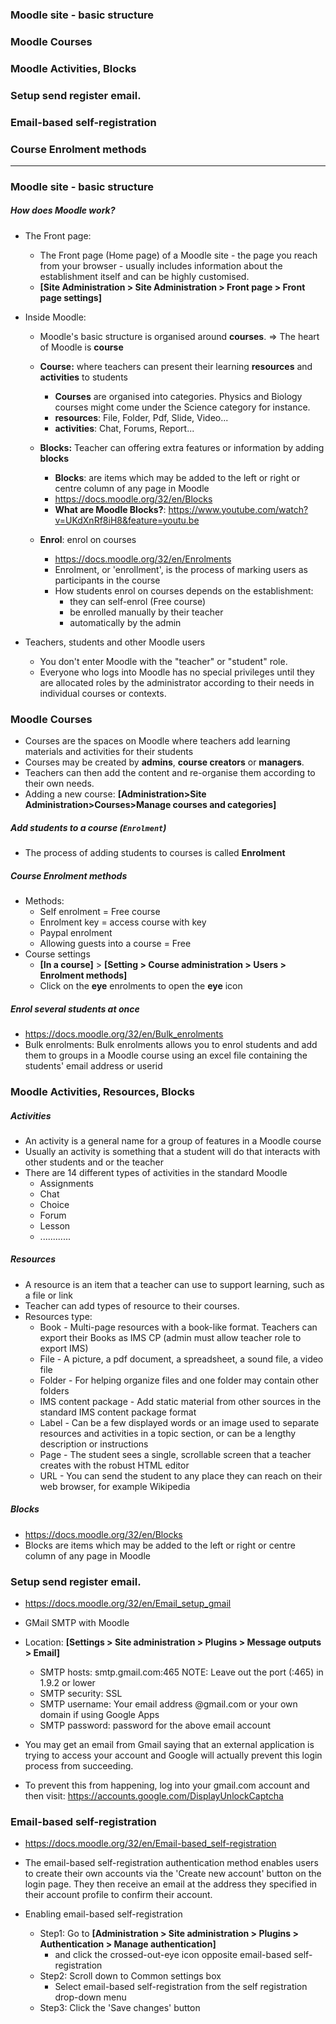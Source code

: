 ### Moodle site - basic structure
### Moodle Courses
### Moodle Activities, Blocks
### Setup send register email.
### Email-based self-registration
### Course Enrolment methods 

---------------------------------------------------------------------------------
### Moodle site - basic structure
##### How does Moodle work?
  - The Front page: 
    - The Front page (Home page) of a Moodle site - the page you reach from your browser - usually includes information about the establishment itself and can be highly customised.
    - **[Site Administration > Site Administration > Front page > Front page settings]**
    
  - Inside Moodle:
    - Moodle's basic structure is organised around **courses**. => The heart of Moodle is **course**
    - **Course:** where teachers can present their learning **resources** and **activities** to students
      - **Courses** are organised into categories. Physics and Biology courses might come under the Science category for instance.
      - **resources**: File, Folder, Pdf, Slide, Video...
      - **activities**: Chat, Forums, Report...
      
    - **Blocks:** Teacher can offering extra features or information by adding **blocks**
      - **Blocks**: are items which may be added to the left or right or centre column of any page in Moodle
      - https://docs.moodle.org/32/en/Blocks
      - **What are Moodle Blocks?**: https://www.youtube.com/watch?v=UKdXnRf8iH8&feature=youtu.be
      
    - **Enrol**: enrol on courses
      - https://docs.moodle.org/32/en/Enrolments
      - Enrolment, or 'enrollment', is the process of marking users as participants in the course
      - How students enrol on courses depends on the establishment:
        - they can self-enrol (Free course)
        - be enrolled manually by their teacher
        - automatically by the admin
        
  - Teachers, students and other Moodle users
    - You don't enter Moodle with the "teacher" or "student" role.
    - Everyone who logs into Moodle has no special privileges until they are allocated roles by the administrator according to their needs in individual courses or contexts.

### Moodle Courses
  - Courses are the spaces on Moodle where teachers add learning materials and activities for their students
  - Courses may be created by **admins**, **course creators** or **managers**.
  - Teachers can then add the content and re-organise them according to their own needs.
  - Adding a new course: **[Administration>Site Administration>Courses>Manage courses and categories]**
 
##### Add students to a course (`Enrolment`)
  - The process of adding students to courses is called **Enrolment**
  
##### Course Enrolment methods
  - Methods: 
      - Self enrolment = Free course 
      - Enrolment key = access course with key
      - Paypal enrolment
      - Allowing guests into a course = Free
  - Course settings
    - **[In a course]** > **[Setting > Course administration > Users > Enrolment methods]**
    - Click on the **eye** enrolments to open the **eye** icon
    
##### Enrol several students at once
  - https://docs.moodle.org/32/en/Bulk_enrolments
  - Bulk enrolments: Bulk enrolments allows you to enrol students and add them to groups in a Moodle course using an excel file containing the students' email address or userid


### Moodle Activities, Resources, Blocks

##### Activities
  - An activity is a general name for a group of features in a Moodle course
  - Usually an activity is something that a student will do that interacts with other students and or the teacher
  - There are 14 different types of activities in the standard Moodle
    - Assignments
    - Chat
    - Choice
    - Forum
    - Lesson
    - ............
  
##### Resources
  - A resource is an item that a teacher can use to support learning, such as a file or link
  - Teacher can add types of resource  to their courses.
  - Resources type:
    - Book - Multi-page resources with a book-like format. Teachers can export their Books as IMS CP (admin must allow teacher role to export IMS)
    - File - A picture, a pdf document, a spreadsheet, a sound file, a video file
    - Folder - For helping organize files and one folder may contain other folders
    - IMS content package - Add static material from other sources in the standard IMS content package format
    - Label - Can be a few displayed words or an image used to separate resources and activities in a topic section, or can be a lengthy description or instructions
    - Page - The student sees a single, scrollable screen that a teacher creates with the robust HTML editor
    - URL - You can send the student to any place they can reach on their web browser, for example Wikipedia

##### Blocks
  - https://docs.moodle.org/32/en/Blocks
  - Blocks are items which may be added to the left or right or centre column of any page in Moodle


### Setup send register email. 
  - https://docs.moodle.org/32/en/Email_setup_gmail
  
  - GMail SMTP with Moodle
  - Location: **[Settings > Site administration > Plugins > Message outputs > Email]**
  
    - SMTP hosts: smtp.gmail.com:465 NOTE: Leave out the port (:465) in 1.9.2 or lower
    - SMTP security: SSL
    - SMTP username: Your email address @gmail.com or your own domain if using Google Apps
    - SMTP password: password for the above email account

  - You may get an email from Gmail saying that an external application is trying to access your account and Google will actually prevent this login process from succeeding.
  - To prevent this from happening, log into your gmail.com account and then visit: https://accounts.google.com/DisplayUnlockCaptcha
  
  
### Email-based self-registration
  - https://docs.moodle.org/32/en/Email-based_self-registration
  - The email-based self-registration authentication method enables users to create their own accounts via the 'Create new account' button on the login page. They then receive an email at the address they specified in their account profile to confirm their account.
  
  - Enabling email-based self-registration
    - Step1:  Go to **[Administration > Site administration > Plugins > Authentication > Manage authentication]**
      - and click the crossed-out-eye icon opposite email-based self-registration
    - Step2: Scroll down to Common settings box
      - Select email-based self-registration from the self registration drop-down menu
    - Step3: Click the 'Save changes' button
    

